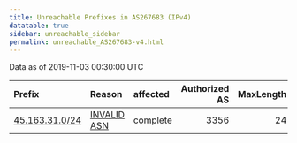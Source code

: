 ```yaml
---
title: Unreachable Prefixes in AS267683 (IPv4)
datatable: true
sidebar: unreachable_sidebar
permalink: unreachable_AS267683-v4.html
---
```


Data as of 2019-11-03 00:30:00 UTC


<div class="datatable-begin"></div>

| Prefix                                                 | Reason                                                                                                 | affected   |   Authorized AS |   MaxLength | Anchor                                         |   unreachable /24s |
|:-------------------------------------------------------|:-------------------------------------------------------------------------------------------------------|:-----------|----------------:|------------:|:-----------------------------------------------|-------------------:|
| [45.163.31.0/24](https://stat.ripe.net/45.163.31.0/24) | [INVALID ASN](https://rpki-validator.ripe.net/announcement-preview?asn=AS267683&prefix=45.163.31.0/24) | complete   |            3356 |          24 | [LACNIC](unreachable_LACNIC_RPKI_Root-v4.html) |                  1 |

<div class="datatable-end"></div>